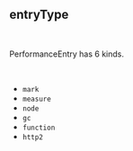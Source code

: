 ## entryType

<br />

PerformanceEntry has 6 kinds.

<br />

* `mark`
* `measure`
* `node`
* `gc`
* `function`
* `http2`
